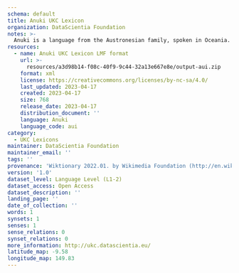 ```yaml
---
schema: default
title: Anuki UKC Lexicon
organization: DataScientia Foundation
notes: >-
  Anuki is a language from the Austronesian family, spoken in Oceania. The UKC Lexicon of Anuki is represented as a lexico-semantic network. It consists of words, word senses, synsets, as well as sense-level and synset-level relationships.
resources:
  - name: Anuki UKC Lexicon LMF format
    url: >-
      resources/a3d98b14-f08c-40f9-9c44-32a13e667e8e/output-aui.zip
    format: xml
    license: https://creativecommons.org/licenses/by-nc-sa/4.0/
    last_updated: 2023-04-17
    created: 2023-04-17
    size: 768
    release_date: 2023-04-17
    distribution_document: ''
    language: Anuki
    language_code: aui
category:
  - UKC Lexicons
maintainer: DataScientia Foundation
maintainer_email: ''
tags: ''
provenance: 'Wiktionary 2022.01. by Wikimedia Foundation (http://en.wiktionary.org); Princeton WordNet 2.1 by Princeton University (https://wordnet.princeton.edu)'
version: '1.0'
dataset_level: Language Level (L1-2)
dataset_access: Open Access
dataset_description: ''
landing_page: ''
date_of_collection: ''
words: 1
synsets: 1
senses: 1
sense_relations: 0
synset_relations: 0
more_information: http://ukc.datascientia.eu/
latitude_map: -9.58
longitude_map: 149.83
---
```

